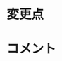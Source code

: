 # 変更点
<!--- ## ライブラリの追加 --->
<!--- * --->

<!--- ## 機能追加 --->
<!--- * --->


<!--- ## 機能修正 --->
<!--- * --->

# コメント
